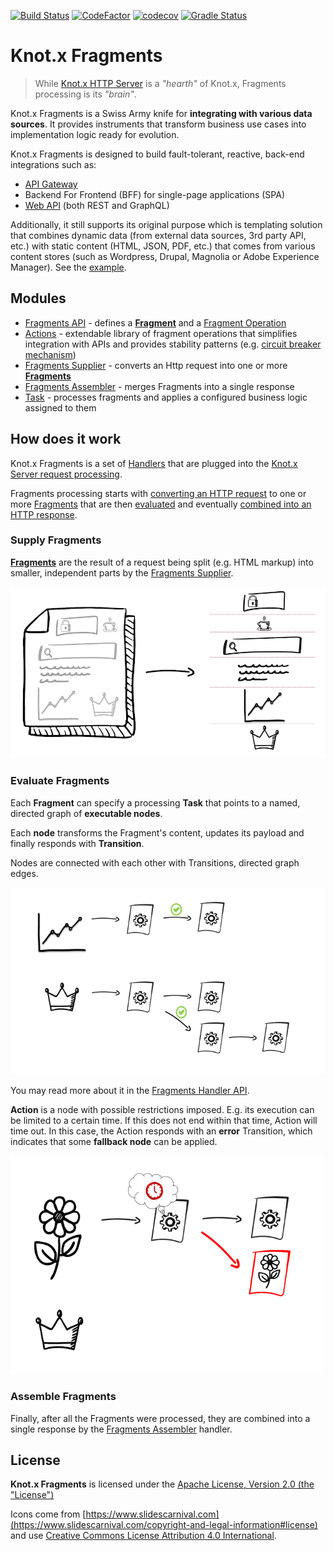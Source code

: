[![Build Status](https://dev.azure.com/knotx/Knotx/_apis/build/status/Knotx.knotx-fragments?branchName=master)](https://dev.azure.com/knotx/Knotx/_build/latest?definitionId=10&branchName=master)
[![CodeFactor](https://www.codefactor.io/repository/github/knotx/knotx-fragments/badge)](https://www.codefactor.io/repository/github/knotx/knotx-fragments)
[![codecov](https://codecov.io/gh/Knotx/knotx-fragments/branch/master/graph/badge.svg)](https://codecov.io/gh/Knotx/knotx-fragments)
[![Gradle Status](https://gradleupdate.appspot.com/Knotx/knotx-fragments/status.svg)](https://gradleupdate.appspot.com/Knotx/knotx-fragments/status)

# Knot.x Fragments

> While [Knot.x HTTP Server](https://github.com/Knotx/knotx-server-http) is a _"hearth"_ of Knot.x, 
> Fragments processing is its _"brain"_.

Knot.x Fragments is a Swiss Army knife for **integrating with various data sources**. It provides 
instruments that transform business use cases into implementation logic ready for evolution.

Knot.x Fragments is designed to build fault-tolerant, reactive, back-end integrations such as:
- [API Gateway](https://github.com/Knotx/knotx-example-project#api-gateway--web-api)
- Backend For Frontend (BFF) for single-page applications (SPA)
- [Web API](https://github.com/Knotx/knotx-example-project#api-gateway--web-api) (both REST and GraphQL)

Additionally, it still supports its original purpose which is templating solution 
that combines dynamic data (from external data sources, 3rd party API, etc.) with static content (HTML, 
JSON, PDF, etc.) that comes from various content stores (such as Wordpress, Drupal, Magnolia or 
Adobe Experience Manager). See the [example](https://github.com/Knotx/knotx-example-project#template-processing).

## Modules

- [Fragments API](https://github.com/Knotx/knotx-fragments/tree/master/api) - defines a [**Fragment**](https://github.com/Knotx/knotx-fragments/tree/master/api#fragment) 
and a [Fragment Operation](https://github.com/Knotx/knotx-fragments/tree/master/api#fragment-operation)
- [Actions](https://github.com/Knotx/knotx-fragments/tree/master/action) - extendable 
library of fragment operations that simplifies integration with APIs and provides stability 
patterns (e.g. [circuit breaker mechanism](https://github.com/Knotx/knotx-fragments/tree/master/action/core#circuit-breaker-behaviour))
- [Fragments Supplier](https://github.com/Knotx/knotx-fragments/tree/master/supplier) - converts an Http request into one or more [**Fragments**](https://github.com/Knotx/knotx-fragments/tree/master/api#knotx-fragment-api)
- [Fragments Assembler](https://github.com/Knotx/knotx-fragments/tree/master/assembler) - merges Fragments into a single response
- [Task](https://github.com/Knotx/knotx-fragments/tree/master/task) - processes fragments and applies a configured business logic assigned to them

## How does it work

Knot.x Fragments is a set of [Handlers](https://github.com/Knotx/knotx-server-http/tree/master/api#routing-handlers)
that are plugged into the [Knot.x Server request processing](https://github.com/Knotx/knotx-server-http#how-does-it-work).

Fragments processing starts with [converting an HTTP request](#supply-fragments) to one or more
[Fragments](https://github.com/Knotx/knotx-fragments/tree/master/api#knotx-fragment-api) that are 
then [evaluated](#evaluate-fragments) and eventually [combined into an HTTP response](#assemble-fragments).

### Supply Fragments

[**Fragments**](https://github.com/Knotx/knotx-fragments/tree/master/api#knotx-fragment-api) 
are the result of a request being split (e.g. HTML markup) into smaller, independent parts by the
[Fragments Supplier](https://github.com/Knotx/knotx-fragments/tree/master/supplier).

![Fragments](https://github.com/Knotx/knotx-fragments/raw/master/assets/images/fragments_supplier.png)

### Evaluate Fragments

Each **Fragment** can specify a processing **Task** that points to a named, directed graph of **executable nodes**.

Each **node** transforms the Fragment's content, updates its payload and finally responds with **Transition**.

Nodes are connected with each other with Transitions, directed graph edges.

<img src="https://github.com/Knotx/knotx-fragments/raw/master/assets/images/graph_processing.png" width="700">

You may read more about it in the [Fragments Handler API](https://github.com/Knotx/knotx-fragments/tree/master/handler/api).

**Action** is a node with possible restrictions imposed. E.g. its execution
can be limited to a certain time. If this does not end within that time, Action will time out. 
In this case, the Action responds with an **error** Transition, which indicates that some **fallback node** can be applied.

<img src="https://github.com/Knotx/knotx-fragments/raw/master/assets/images/graph_processing_failure.png" width="500">

### Assemble Fragments

Finally, after all the Fragments were processed, they are combined into a single response by the 
[Fragments Assembler](https://github.com/Knotx/knotx-fragments/tree/master/assembler) handler.

## License
**Knot.x Fragments** is licensed under the [Apache License, Version 2.0 (the "License")](https://www.apache.org/licenses/LICENSE-2.0.txt)

Icons come from [https://www.slidescarnival.com](https://www.slidescarnival.com/copyright-and-legal-information#license) and 
use [Creative Commons License Attribution 4.0 International](https://creativecommons.org/licenses/by/4.0/).
